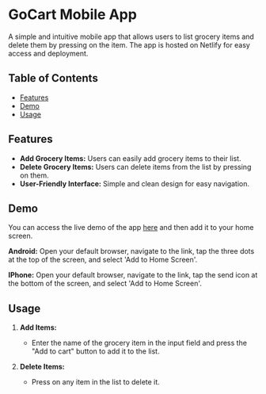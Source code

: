 # GoCart Mobile App

A simple and intuitive mobile app that allows users to list grocery items and delete them by pressing on the item. The app is hosted on Netlify for easy access and deployment.

## Table of Contents

- [Features](#features)
- [Demo](#demo)
- [Usage](#usage)

## Features

- **Add Grocery Items:** Users can easily add grocery items to their list.
- **Delete Grocery Items:** Users can delete items from the list by pressing on them.
- **User-Friendly Interface:** Simple and clean design for easy navigation.

## Demo

You can access the live demo of the app [here](https://gocart-ritu.netlify.app) and then add it to your home screen.

**Android:**
Open your default browser, navigate to the link, tap the three dots at the top of the screen, and select 'Add to Home Screen'.

**IPhone:**
Open your default browser, navigate to the link, tap the send icon at the bottom of the screen, and select 'Add to Home Screen'.


## Usage

1. **Add Items:**

   - Enter the name of the grocery item in the input field and press the "Add to cart" button to add it to the list.

2. **Delete Items:**

   - Press on any item in the list to delete it.

